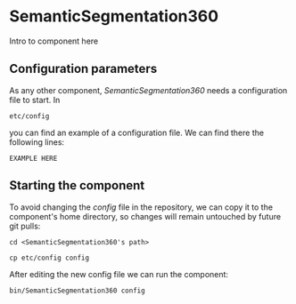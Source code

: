# SemanticSegmentation360
Intro to component here


## Configuration parameters
As any other component, *SemanticSegmentation360* needs a configuration file to start. In
```
etc/config
```
you can find an example of a configuration file. We can find there the following lines:
```
EXAMPLE HERE
```

## Starting the component
To avoid changing the *config* file in the repository, we can copy it to the component's home directory, so changes will remain untouched by future git pulls:

```
cd <SemanticSegmentation360's path> 
```
```
cp etc/config config
```

After editing the new config file we can run the component:

```
bin/SemanticSegmentation360 config
```
